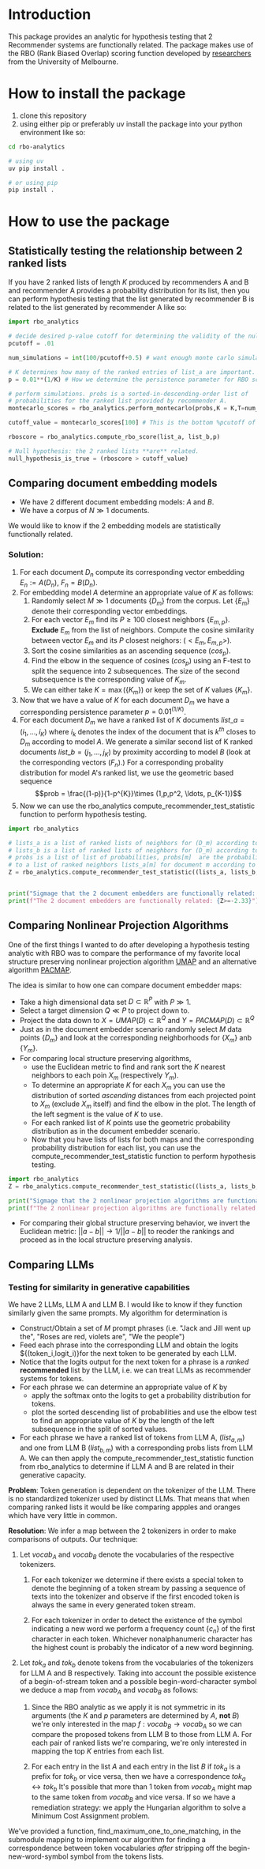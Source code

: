 # Introduction
This package provides an analytic for hypothesis testing that 2 Recommender systems are functionally related. The package makes use of the RBO (Rank Biased Overlap) scoring function developed by [researchers](https://dl.acm.org/doi/10.1145/1852102.1852106) from the University of Melbourne.

# How to install the package
1. clone this repository
2. using either pip or preferably uv install the package into your python environment like so:
```bash
cd rbo-analytics

# using uv
uv pip install .

# or using pip
pip install .
```

# How to use the package

## Statistically testing the relationship between 2 ranked lists
If you have 2 ranked lists of length $K$ produced by recommenders A and B and recommender A  provides a probability distribution for its list, then you can perform hypothesis testing that the list generated by recommender B is related to the list generated by recommender A like so:

```python
import rbo_analytics

# decide desired p-value cutoff for determining the validity of the null hypothesis/alternative hypothesis
pcutoff = .01

num_simulations = int(100/pcutoff+0.5) # want enough monte carlo simulations for accuracy.

# K determines how many of the ranked entries of list_a are important. If all matter, then K = len(list_a)
p = 0.01**(1/K) # How we determine the persistence parameter for RBO scores.

# perform simulations. probs is a sorted-in-descending-order list of
# probabilities for the ranked list provided by recommender A.
montecarlo_scores = rbo_analytics.perform_montecarlo(probs,K = K,T=num_simulations,verbose=True)

cutoff_value = montecarlo_scores[100] # This is the bottom %pcutoff of the generated scores.

rboscore = rbo_analytics.compute_rbo_score(list_a, list_b,p)

# Null hypothesis: the 2 ranked lists **are** related.
null_hypothesis_is_true = (rboscore > cutoff_value)
```
## Comparing document embedding models

* We have 2 different document embedding models: $A$ and $B$. 
* We have a corpus of $N \gg 1$ documents. 

We would like to know if the 2 embedding models are statistically functionally related.

### Solution: 

1. For each document $D_n$ compute its corresponding vector embedding $E_n := A(D_n)$, $F_n = B(D_n)$.
2. For embedding model $A$ determine an appropriate value of $K$ as follows:
   1. Randomly select  $M \gg 1$ documents $\{D_m\}$ from the corpus. Let $\{E_m\}$ denote their corresponding vector embeddings.
   2. For each vector $E_m$ find its $P \ge 100$ closest neighbors $\{E_{m,p}\}$. **Exclude** $E_m$ from the list of neighbors. Compute the cosine similarity between vector $E_m$ and its $P$ closest neighors: $(<E_m,E_{m,p}>)$.
   3. Sort the cosine similarities as an ascending sequence $(cos_p)$.
   4. Find the elbow in the sequence of cosines $(cos_p)$ using an F-test to split the sequence into 2 subsequences. The size of the second subsequence is the corresponding value of $K_m$.
   5. We can either take $K= \max(\{K_m\})$ or keep the set of $K$ values $\{K_m\}$.
3. Now that we have a value of $K$ for each document $D_m$ we have a corresponding persistence parameter $p=0.01^{(1/K)}$.
4. For each document $D_m$ we have a ranked list of $K$ documents $list\_a = (i_1,\ldots,i_K)$ where $i_k$ denotes the index of the document that is $k^{th}$ closes to $D_m$   according to model $A$. We generate a similar second list of K ranked documents $list\_b = (j_1,\ldots, j_K)$ by proximity according to model $B$ (look at the corresponding vectors $(F_n)$.) For a corresponding probality distribution for model A's ranked list, we use the geometric based sequence 
$$prob = \frac{(1-p)}{1-p^{K}}\times (1,p,p^2, \ldots, p_{K-1})$$
5. Now we can use the rbo_analytics compute_recommender_test_statistic function to perform hypothesis testing.
```python
import rbo_analytics

# lists_a is a list of ranked lists of neighbors for (D_m) according to recommender A.
# lists_b is a list of ranked lists of neighbors for (D_m) according to recommender B.
# probs is a list of list of probabilities, probs[m]  are the probabilities corresponding
# to a list of ranked neighbors lists_a[m] for document m according to A. 
Z = rbo_analytics.compute_recommender_test_statistic((lists_a, lists_b,probs,verbose=True)


print("Sigmage that the 2 document embedders are functionally related: {Z}")
print(f"The 2 document embedders are functionally related: {Z>=-2.33}")
```

## Comparing Nonlinear Projection Algorithms
One of the first things I wanted to do after developing a hypothesis testing analytic with RBO was to
compare the performance of my favorite local structure preserving nonlinear projection algorithm [UMAP](https://en.wikipedia.org/wiki/Nonlinear_dimensionality_reduction#Uniform_manifold_approximation_and_projection) and an
alternative algorithm [PACMAP](https://github.com/YingfanWang/PaCMAP).

The idea is similar to how one can compare document embedder maps:

* Take a high dimensional data set $D\subset \mathbb{R}^P$ with $P \gg 1$.
* Select a target dimension $Q \ll P$ to project down to.
* Project the data down to $X = UMAP(D) \subset \mathbb{R}^Q$ and $Y = PACMAP(D) \subset \mathbb{R}^Q$
* Just as in the document embedder scenario randomly select $M$ data points $\{D_m\}$ and look at the corresponding neighborhoods for $\{X_m\}$ anb $\{Y_m\}$.
* For comparing local structure preserving algorithms,
  * use the Euclidean metric to find and rank sort the $K$ nearest neighbors to each poin $X_m$ (respectively $Y_m$).
  * To determine an appropriate $K$ for each $X_m$ you can use the distribution of sorted *ascending* distances from each projected point to $X_m$ (exclude $X_m$ itself) and find the elbow in the plot. The length of the left segment is the value of $K$ to use. 
  * For each ranked list of $K$ points use the geometric probability distribution as in the document embedder scenario.
  * Now that you have lists of lists for both maps and the corresponding probability distribution for each list, you can use the compute_recommender_test_statistic function to perform hypothesis testing.
```python
import rbo_analytics
Z = rbo_analytics.compute_recommender_test_statistic((lists_a, lists_b,probs,verbose=True)

print("Sigmage that the 2 nonlinear projection algorithms are functionally related when it comes to preserving local structure: {Z}")
print(f"The 2 nonlinear projection algorithms are functionally related when it comes to preserving local structure: {Z>=-2.33}")
```

* For comparing their global structure preserving behavior, we invert the Euclidean metric: $||a - b|| \rightarrow 1/||a-b||$ to reoder the rankings and proceed as in the local structure preserving analysis.

## Comparing LLMs

### Testing for similarity in generative capabilities
We have 2 LLMs, LLM A and LLM B. I would like to know if they function similarly given the same prompts. My algorithm for determination is

* Construct/Obtain a set of $M$ prompt phrases (i.e. "Jack and Jill went up the", "Roses are red, violets are", "We the people")
* Feed each phrase into the corresponding LLM and obtain the logits $\{(token_i,logit_i)\}for the next token to be generated by each LLM.
* Notice that the logits output for the next token for a phrase is a *ranked* **recommended** list by the LLM, i.e. we can treat LLMs as recommender systems for tokens.
* For each phrase we can determine an appropriate value of $K$ by
   * apply the softmax onto the logits to get a probability distribution for tokens.
   * plot the sorted descending list of probabilities and use the elbow test to find an appropriate value of $K$ by the length of the left subsequence in the split of sorted values.
* For each phrase we have a ranked list of tokens from LLM A, $(list_{a,m})$ and one from LLM B $(list_{b,m})$ with a corresponding probs lists from LLM A. We can then apply the compute_recommender_test_statistic function
from rbo_analytics to determine if LLM A and B are related in their generative capacity.

**Problem**: Token generation is dependent on the tokenizer of the LLM. There is no standardized tokenizer used by distinct LLMs. That means that when comparing ranked lists it would be like comparing appples and oranges
which have very little in common.

**Resolution**: We infer a map between the 2 tokenizers in order to make comparisons of outputs. Our technique:

1. Let $vocab_A$ and $vocab_B$ denote the vocabularies of the respective tokenizers.

   1. For each tokenizer we determine if there exists a special token
   to denote the beginning of a token stream by passing a sequence of
   texts into the tokenizer and observe if the first encoded token is
   always the same in every generated token stream.
   
   2. For each tokenizer in order to detect the existence of the
   symbol indicating a new word we perform a frequency count $\{c_n\}$
   of the first character in each token.  Whichever nonalphanumeric
   character has the highest count is probably the indicator of a new
   word beginning.

2. Let $tok_a$ and $tok_b$ denote tokens from the vocabularies of the tokenizers for LLM A and B respectively. Taking into account the possible
existence of a begin-of-stream token and a possible begin-word-character symbol we deduce a map from $vocab_A$ and $vocab_B$ as follows:

   1. Since the RBO analytic as we apply it is not symmetric in its
   arguments (the $K$ and $p$ parameters are determined by $A$,
   **not** $B$) we're only interested in the map $f:vocab_B
   \rightarrow vocab_A$ so we can compare the proposed tokens from LLM
   B to those from LLM A. For each pair of ranked lists we're
   comparing, we're only interested in mapping the top $K$ entries
   from each list.

   2. For each entry in the list $A$ and each entry in the list $B$ if
   $tok_a$ is a prefix for $tok_b$ or vice versa, then we have a
   correspondence $tok_a \leftrightarrow tok_b$ It's possible that more
   than 1 token from $vocab_A$ might map to the same token from $vocab_B$
   and vice versa. If so we have a remediation strategy: we apply the
   Hungarian algorithm to solve a Minimum Cost Assignment problem.

We've provided a function, find_maximum_one_to_one_matching, in the submodule mapping to
implement our algorithm for finding a correspondence between token vocabularies *after* stripping
off the begin-new-word-symbol symbol from the tokens lists.
